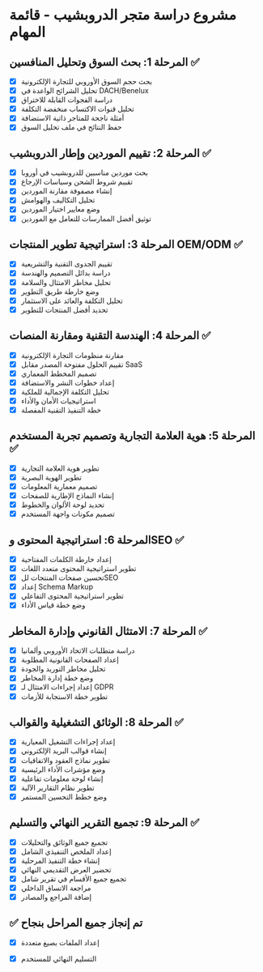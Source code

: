 # مشروع دراسة متجر الدروبشيب - قائمة المهام

## المرحلة 1: بحث السوق وتحليل المنافسين ✅
- [x] بحث حجم السوق الأوروبي للتجارة الإلكترونية
- [x] تحليل الشرائح الواعدة في DACH/Benelux
- [x] دراسة الفجوات القابلة للاختراق
- [x] تحليل قنوات الاكتساب منخفضة التكلفة
- [x] أمثلة ناجحة للمتاجر ذاتية الاستضافة
- [x] حفظ النتائج في ملف تحليل السوق
## المرحلة 2: تقييم الموردين وإطار الدروبشيب ✅
- [x] بحث موردين مناسبين للدروبشيب في أوروبا
- [x] تقييم شروط الشحن وسياسات الإرجاع
- [x] إنشاء مصفوفة مقارنة الموردين
- [x] تحليل التكاليف والهوامش
- [x] وضع معايير اختيار الموردين
- [x] توثيق أفضل الممارسات للتعامل مع الموردين

## المرحلة 3: استراتيجية تطوير المنتجات OEM/ODM ✅
- [x] تقييم الجدوى التقنية والتشريعية
- [x] دراسة بدائل التصميم والهندسة
- [x] تحليل مخاطر الامتثال والسلامة
- [x] وضع خارطة طريق التطوير
- [x] تحليل التكلفة والعائد على الاستثمار
- [x] تحديد أفضل المنتجات للتطوير

## المرحلة 4: الهندسة التقنية ومقارنة المنصات ✅
- [x] مقارنة منظومات التجارة الإلكترونية
- [x] تقييم الحلول مفتوحة المصدر مقابل SaaS
- [x] تصميم المخطط المعماري
- [x] إعداد خطوات النشر والاستضافة
- [x] تحليل التكلفة الإجمالية للملكية
- [x] استراتيجيات الأمان والأداء
- [x] خطة التنفيذ التقنية المفصلة

## المرحلة 5: هوية العلامة التجارية وتصميم تجربة المستخدم ✅
- [x] تطوير هوية العلامة التجارية
- [x] تطوير الهوية البصرية
- [x] تصميم معمارية المعلومات
- [x] إنشاء النماذج الإطارية للصفحات
- [x] تحديد لوحة الألوان والخطوط
- [x] تصميم مكونات واجهة المستخدم
## المرحلة 6: استراتيجية المحتوى وSEO ✅
- [x] إعداد خارطة الكلمات المفتاحية
- [x] تطوير استراتيجية المحتوى متعدد اللغات
- [x] تحسين صفحات المنتجات للSEO
- [x] إعداد Schema Markup
- [x] تطوير استراتيجية المحتوى التفاعلي
- [x] وضع خطة قياس الأداء

## المرحلة 7: الامتثال القانوني وإدارة المخاطر ✅
- [x] دراسة متطلبات الاتحاد الأوروبي وألمانيا
- [x] إعداد الصفحات القانونية المطلوبة
- [x] تحليل مخاطر التوريد والجودة
- [x] وضع خطة إدارة المخاطر
- [x] إعداد إجراءات الامتثال لـ GDPR
- [x] تطوير خطة الاستجابة للأزمات

## المرحلة 8: الوثائق التشغيلية والقوالب ✅
- [x] إعداد إجراءات التشغيل المعيارية
- [x] إنشاء قوالب البريد الإلكتروني
- [x] تطوير نماذج العقود والاتفاقيات
- [x] وضع مؤشرات الأداء الرئيسية
- [x] إنشاء لوحة معلومات تفاعلية
- [x] تطوير نظام التقارير الآلية
- [x] وضع خطط التحسين المستمر

## المرحلة 9: تجميع التقرير النهائي والتسليم ✅
- [x] تجميع جميع الوثائق والتحليلات
- [x] إعداد الملخص التنفيذي الشامل
- [x] إنشاء خطة التنفيذ المرحلية
- [x] تحضير العرض التقديمي النهائي
- [x] تجميع جميع الأقسام في تقرير شامل
- [x] مراجعة الاتساق الداخلي
- [x] إضافة المراجع والمصادر

## ✅ تم إنجاز جميع المراحل بنجاح
- [x] إعداد الملفات بصيغ متعددة
- [x] التسليم النهائي للمستخدم

